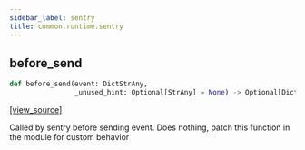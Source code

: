 ```yaml
---
sidebar_label: sentry
title: common.runtime.sentry
---
```


## before\_send

```python
def before_send(event: DictStrAny,
                _unused_hint: Optional[StrAny] = None) -> Optional[DictStrAny]
```

[[view_source]](https://github.com/dlt-hub/dlt/blob/e9c9ecfa8a644fdb516dd74aabca3bf75bafb154/dlt/common/runtime/sentry.py#L59)

Called by sentry before sending event. Does nothing, patch this function in the module for custom behavior

